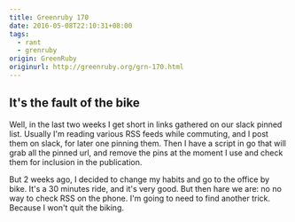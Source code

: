 ```yaml
---
title: Greenruby 170
date: 2016-05-08T22:10:31+08:00
tags:
  - rant
  - grenruby
origin: GreenRuby
originurl: http://greenruby.org/grn-170.html
---
```

## It's the fault of the bike

Well, in the last two weeks I get short in links gathered on our slack pinned
list. Usually I'm reading various RSS feeds while commuting, and I post them
on slack, for later one pinning them. Then I have a script in go that will
grab all the pinned url, and remove the pins at the moment I use and check
them for inclusion in the publication.

But 2 weeks ago, I decided to change my habits and go to the office by bike.
It's a 30 minutes ride, and it's very good. But then hare we are: no no way to
check RSS on the phone. I'm going to need to find another trick. Because I
won't quit the biking.
